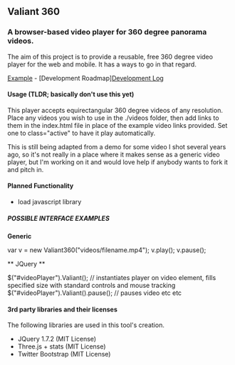 ## Valiant 360

### A browser-based video player for 360 degree panorama videos.

The aim of this project is to provide a reusable, free 360 degree video player for the web and mobile.  It has a ways to go in that regard.

[Example](http://valiant.flimshaw.net) - [Development Roadmap][Development Log](https://github.com/flimshaw/Valiant360/wiki/Development-log)

#### Usage (TLDR; basically don't use this yet)

This player accepts equirectangular 360 degree videos of any resolution.  Place any videos you wish to use in the ./videos folder, then add links to them in the index.html file in place of the example video links provided.  Set one to class="active" to have it play automatically.

This is still being adapted from a demo for some video I shot several years ago, so it's not really in a place where it makes sense as a generic video player, but I'm working on it and would love help if anybody wants to fork it and pitch in.

#### Planned Functionality 

- load javascript library

##### POSSIBLE INTERFACE EXAMPLES

**Generic**

var v = new Valiant360("videos/filename.mp4");
v.play();
v.pause();


** JQuery **

$("#videoPlayer").Valiant(); // instantiates player on video element, fills specified size with standard controls and mouse tracking
$("#videoPlayer").Valiant().pause(); // pauses video etc etc



#### 3rd party libraries and their licenses

The following libraries are used in this tool's creation.

+ JQuery 1.7.2 (MIT License)
+ Three.js + stats (MIT License)
+ Twitter Bootstrap (MIT License)